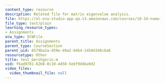 ```yaml
---
content_type: resource
description: Related file for matrix eigenvalue analysis.
file: https://ol-ocw-studio-app-qa.s3.amazonaws.com/courses/10-34-numerical-methods-applied-to-chemical-engineering-fall-2005/f6ad978162b88c104d585ebf9d4ba9d2_test_Gershgorin.m
file_type: text/plain
learning_resource_types:
- Assignments
ocw_type: OCWFile
parent_title: Assignments
parent_type: CourseSection
parent_uid: 6579ba2a-d59e-49a2-b4b4-14584348cba6
resourcetype: Other
title: test_Gershgorin.m
uid: f6ad9781-62b8-8c10-4d58-5ebf9d4ba9d2
video_files:
  video_thumbnail_file: null
---
```

